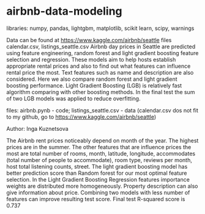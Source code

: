 # airbnb-data-modeling
libraries: numpy, pandas, lightgbm, matplotlib, scikit learn, scipy, warnings

Data can be found at https://www.kaggle.com/airbnb/seattle files calendar.csv, listings_seattle.csv
Airbnb day prices in Seattle are predicted using feature engineering, random forest and light gradient boosting feature selection and regression. These models aim to help hosts establish appropriate rental prices and also to find out what features can influence rental price the most. Text features such as name and description are also considered. 
Here we also compare random forest and light gradient boosting performance. Light Gradient Boosting (LGB) is relatively fast algorithm comparing with other boosting methods. In the final test the sum of two LGB models was applied to reduce overfitting. 

files: airbnb.pynb - code; listings_seattle.csv - data (calendar.csv dos not fit to my github, go to https://www.kaggle.com/airbnb/seattle)

Author: Inga Kuznetsova

The Airbnb rent prices noticeably depend on month of the year. The highest prices are in the summer. 
The other features that are influence prices the most are total number of rooms, month, latitude, longitude, accommodates (total number of people to accommodate), room type, reviews per month, host total listening counts, street.
The light gradient boosting model has better prediction score than Random forest for our most optimal feature selection. In the Light Gradient Boosting Regression features importance weights are distributed more homogeneously. 
Property description can also give information about price. 
Combining two models with less number of features can improve resulting test score. Final test R-squared score is 0.737

